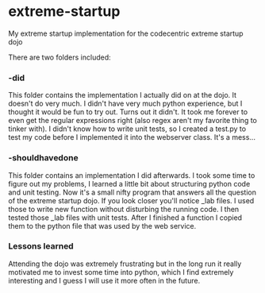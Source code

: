 # extreme-startup
My extreme startup implementation for the codecentric extreme startup dojo

There are two folders included:

### -did
This folder contains the implementation I actually did on at the dojo. It doesn't do very much. I didn't have very much python experience, but I thought it would be fun to try out. Turns out it didn't. It took me forever to even get the regular expressions right (also regex aren't my favorite thing to tinker with). I didn't know how to write unit tests, so I created a test.py to test my code before I implemented it into the webserver class. It's a mess...

### -shouldhavedone
This folder contains an implementation I did afterwards. I took some time to figure out my problems, I learned a little bit about structuring python code and unit testing. Now it's a small nifty program that answers all the question of the extreme startup dojo. If you look closer you'll notice _lab files. I used those to write new function without disturbing the running code. I then tested those _lab files with unit tests. After I finished a function I copied them to the python file that was used by the web service.

### Lessons learned
Attending the dojo was extremely frustrating but in the long run it really motivated me to invest some time into python, which I find extremely interesting and I guess I will use it more often in the future.
